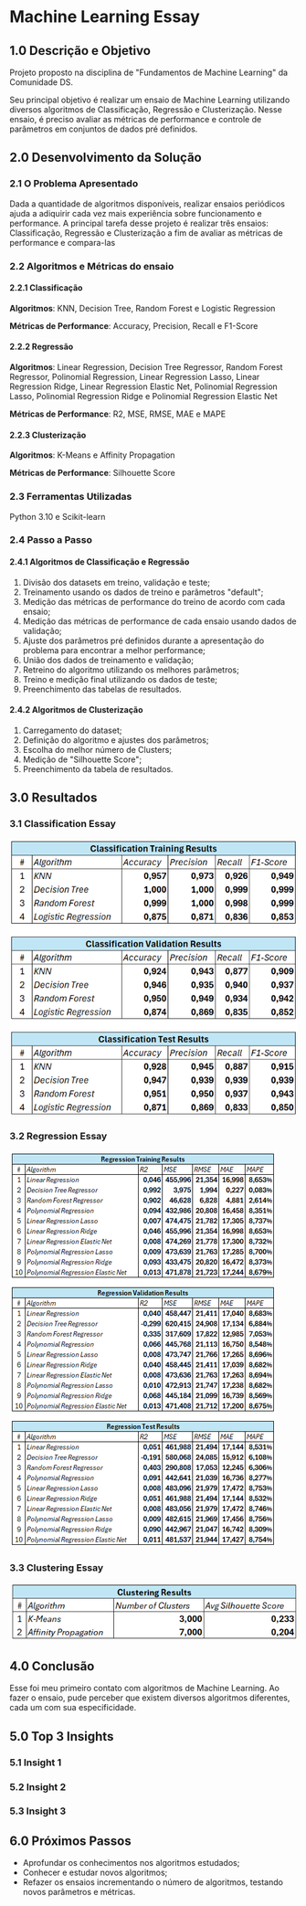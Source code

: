 # Machine Learning Essay
## 1.0 Descrição e Objetivo
Projeto proposto na disciplina de "Fundamentos de Machine Learning" da Comunidade DS.

Seu principal objetivo é realizar um ensaio de Machine Learning utilizando diversos algoritmos de Classificação, Regressão e Clusterização. 
Nesse ensaio, é preciso avaliar as métricas de performance e controle de parâmetros em conjuntos de dados pré definidos.

## 2.0 Desenvolvimento da Solução
### 2.1 O Problema Apresentado
Dada a quantidade de algoritmos disponíveis, realizar ensaios periódicos ajuda a adiquirir cada vez mais experiência sobre funcionamento e performance.
A principal tarefa desse projeto é realizar três ensaios: Classificação, Regressão e Clusterização a fim de avaliar as métricas de performance e compara-las

### 2.2 Algoritmos e Métricas do ensaio
#### 2.2.1 Classificação
**Algoritmos**: KNN, Decision Tree, Random Forest e Logistic Regression

**Métricas de Performance**: Accuracy, Precision, Recall e F1-Score

#### 2.2.2 Regressão
**Algoritmos**: Linear Regression, Decision Tree Regressor, Random Forest Regressor, Polinomial
Regression, Linear Regression Lasso, Linear Regression Ridge, Linear Regression Elastic Net,
Polinomial Regression Lasso, Polinomial Regression Ridge e Polinomial Regression Elastic Net

**Métricas de Performance**: R2, MSE, RMSE, MAE e MAPE

#### 2.2.3 Clusterização
**Algoritmos**: K-Means e Affinity Propagation

**Métricas de Performance**: Silhouette Score

### 2.3 Ferramentas Utilizadas
Python 3.10 e Scikit-learn

### 2.4 Passo a Passo
#### 2.4.1 Algoritmos de Classificação e Regressão
1. Divisão dos datasets em treino, validação e teste;
2. Treinamento usando os dados de treino e parâmetros "default";
3. Medição das métricas de performance do treino de acordo com cada ensaio;
4. Medição das métricas de performance de cada ensaio usando dados de validação;
5. Ajuste dos parâmetros pré definidos durante a apresentação do problema para encontrar a melhor performance;
6. União dos dados de treinamento e validação;
7. Retreino do algoritmo utilizando os melhores parâmetros;
8. Treino e medição final utilizando os dados de teste;
9. Preenchimento das tabelas de resultados.

#### 2.4.2 Algoritmos de Clusterização
1. Carregamento do dataset;
2. Definição do algoritmo e ajustes dos parâmetros;
3. Escolha do melhor número de Clusters;
4. Medição de "Silhouette Score";
5. Preenchimento da tabela de resultados.

## 3.0 Resultados
### 3.1 Classification Essay
![classification](img/classification_results.png)
### 3.2 Regression Essay
![regression](img/regression_results.png)
### 3.3 Clustering Essay
![clustering](img/clustering_results.png)
## 4.0 Conclusão
Esse foi meu primeiro contato com algoritmos de Machine Learning. 
Ao fazer o ensaio, pude perceber que existem diversos algoritmos diferentes, cada um com sua especificidade.



## 5.0 Top 3 Insights
### 5.1 Insight 1

### 5.2 Insight 2

### 5.3 Insight 3

## 6.0 Próximos Passos
- Aprofundar os conhecimentos nos algoritmos estudados;
- Conhecer e estudar novos algoritmos;
- Refazer os ensaios incrementando o número de algoritmos, testando novos parâmetros e métricas.